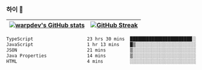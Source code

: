 
### 하이 👋
[![warpdev's GitHub stats](https://github-readme-stats.vercel.app/api?username=warpdev&show_icons=true&theme=vue-dark)](#) |[![GitHub Streak](https://github-readme-streak-stats.herokuapp.com/?user=warpdev&theme=dark)](#)
--- | --- |
<!--START_SECTION:waka-->

```txt
TypeScript                    23 hrs 30 mins  ███████████████████████░░   92.07 %
JavaScript                    1 hr 13 mins    █▒░░░░░░░░░░░░░░░░░░░░░░░   04.79 %
JSON                          21 mins         ▒░░░░░░░░░░░░░░░░░░░░░░░░   01.42 %
Java Properties               14 mins         ▒░░░░░░░░░░░░░░░░░░░░░░░░   00.94 %
HTML                          4 mins          ░░░░░░░░░░░░░░░░░░░░░░░░░   00.32 %
```

<!--END_SECTION:waka-->

<!--
**warpdev/warpdev** is a ✨ _special_ ✨ repository because its `README.md` (this file) appears on your GitHub profile.

Here are some ideas to get you started:

- 🔭 I’m currently working on ...
- 🌱 I’m currently learning ...
- 👯 I’m looking to collaborate on ...
- 🤔 I’m looking for help with ...
- 💬 Ask me about ...
- 📫 How to reach me: ...
- 😄 Pronouns: ...
- ⚡ Fun fact: ...
-->
